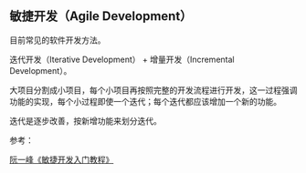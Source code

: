 ## 敏捷开发（Agile Development）

目前常见的软件开发方法。

迭代开发（Iterative Development） + 增量开发（Incremental Development）。

大项目分割成小项目，每个小项目再按照完整的开发流程进行开发，这一过程强调功能的实现，每个小过程即使一个迭代；每个迭代都应该增加一个新的功能。

迭代是逐步改善，按新增功能来划分迭代。

参考：

[阮一峰《敏捷开发入门教程》](https://www.ruanyifeng.com/blog/2019/03/agile-development.html)